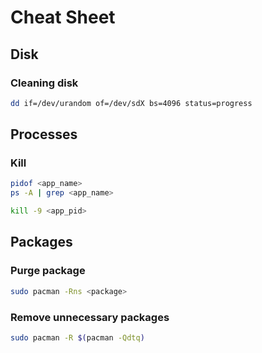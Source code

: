 # Cheat Sheet
## Disk
### Cleaning disk
```bash
dd if=/dev/urandom of=/dev/sdX bs=4096 status=progress
```

## Processes
### Kill
```bash
pidof <app_name>
ps -A | grep <app_name>

kill -9 <app_pid>
```

## Packages
### Purge package
```bash
sudo pacman -Rns <package>
```

### Remove unnecessary packages
```bash
sudo pacman -R $(pacman -Qdtq)
```
